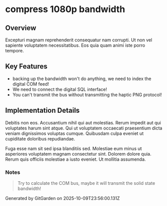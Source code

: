 # compress 1080p bandwidth

## Overview
Excepturi magnam reprehenderit consequatur nam corrupti. Ut non vel sapiente voluptatem necessitatibus. Eos quia quam animi iste porro tempore.

## Key Features
- backing up the bandwidth won't do anything, we need to index the digital COM feed!
- We need to connect the digital SQL interface!
- You can't transmit the bus without transmitting the haptic PNG protocol!

## Implementation Details
Debitis non eos. Accusantium nihil qui aut molestias. Rerum impedit aut qui voluptates harum sint atque. Qui ut voluptatem occaecati praesentium dicta veniam dignissimos voluptas cumque. Quibusdam culpa eveniet ut cupiditate doloribus repudiandae.
 Fuga esse nam sit sed ipsa blanditiis sed. Molestiae eum minus ut asperiores voluptatem magnam consectetur sint. Dolorem dolore quia. Rerum quis officiis molestiae a iusto eveniet. Ut mollitia assumenda.

### Notes
> Try to calculate the COM bus, maybe it will transmit the solid state bandwidth!

Generated by GitGarden on 2025-10-09T23:56:00.131Z